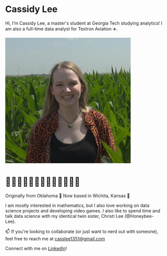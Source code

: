 # Cassidy Lee

Hi, I’m Cassidy Lee, a master's student at Georgia Tech studying analytics!
I am also a full-time data analyst for Textron Aviation ✈️.

![image](5989F572-32E0-4D07-AD6B-4116A55D40DD.jpeg)

# 🌽🌽🌽🌽🌽🌽🌽🌽🌽🌽🌽🌽🌽
Originally from Oklahoma 🤠 Now based in Wichita, Kansas 🌻

I am mostly interested in mathematics, but I also love working on data science projects and developing video games. I also like to spend time and talk data science with my identical twin sister, Christi Lee (@Honeybee-Lee).


📫 If you're looking to collaborate (or just want to nerd out with someone), feel free to reach me at casslee1351@gmail.com

Connect with me on [LinkedIn](https://www.linkedin.com/in/cassidylee1351/)!

<!---
casslee1351/casslee1351 is a ✨ special ✨ repository because its `README.md` (this file) appears on your GitHub profile.
You can click the Preview link to take a look at your changes.
--->
